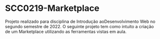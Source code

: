 # SCC0219-Marketplace
Projeto realizado para disciplina de Introdução aoDesenvolvimento Web no segundo semestre de 2022.  O seguinte projeto tem como intuito a criação de um Marketplace utilizando as ferramentas vistas em aula.
